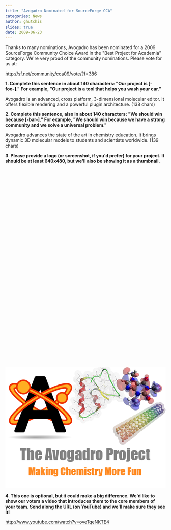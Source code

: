 ```yaml
---
title: "Avogadro Nominated for SourceForge CCA"
categories: News
author: ghutchis
slides: true
date: 2009-06-23
---
```


Thanks to many nominations, Avogadro has been nominated for a 2009 SourceForge Community Choice Award in the "Best Project for Academia" category.
We're very proud of the community nominations. Please vote for us at:

<http://sf.net/community/cca09/vote/?f=386>

**1. Complete this sentence in about 140 characters: "Our project is [-foo-]." For example, "Our project is a tool that helps you wash your car."**

Avogadro is an advanced, cross platform, 3-dimensional molecular editor. It offers flexible rendering and a powerful plugin architecture. (138 chars)

**2. Complete this sentence, also in about 140 characters: "We should win because [-bar-]." For example, "We should win because we have a strong community and we solve a universal problem."**

Avogadro advances the state of the art in chemistry education. It brings dynamic 3D molecular models to students and scientists worldwide. (139 chars)

**3. Please provide a logo (or screenshot, if you'd prefer) for your project. It should be at least 640x480, but we'll also be showing it as a thumbnail.**

<div id="slides">
  <div><img data-lazy="/images/Caffeine-mo230.png" height="200" /></div>
  <div><img data-lazy="/images/Caffeine-mo69.png" height="200" /></div>
  <div><img data-lazy="/images/Caffeine-mo69x.png" height="200" /></div>
</div>

![](/images/SFCollage.png)

**4. This one is optional, but it could make a big difference. We'd like to show our voters a video that introduces them to the core members of your team. Send along the URL (on YouTube) and we'll make sure they see it!**

<http://www.youtube.com/watch?v=oveTqeNKTE4>
